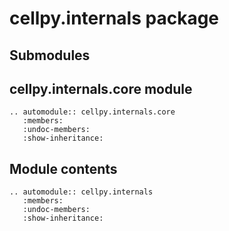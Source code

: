 # cellpy.internals package

## Submodules

## cellpy.internals.core module

```{eval-rst}
.. automodule:: cellpy.internals.core
   :members:
   :undoc-members:
   :show-inheritance:
```

## Module contents

```{eval-rst}
.. automodule:: cellpy.internals
   :members:
   :undoc-members:
   :show-inheritance:
```
